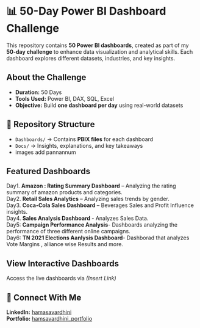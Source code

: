 

# 📊 50-Day Power BI Dashboard Challenge  

This repository contains **50 Power BI dashboards**, created as part of my **50-day challenge** to enhance data visualization and analytical skills. Each dashboard explores different datasets, industries, and key insights.  

##  About the Challenge  
- **Duration:** 50 Days  
- **Tools Used:** Power BI, DAX, SQL, Excel  
- **Objective:** Build **one dashboard per day** using real-world datasets  

## 📁 Repository Structure  
- `Dashboards/` → Contains **PBIX files** for each dashboard   
- `Docs/` → Insights, explanations, and key takeaways
- images add pannannum

##  Featured Dashboards  
Day1. **Amazon : Rating Summary Dashboard** – Analyzing the rating summary of amazon products and categories.  
Day2. **Retail Sales Analytics** – Analyzing sales trends by gender.  
Day3. **Coca-Cola Sales Dashboard** – Beverages Sales and Profit Influence insights.  
Day4. **Sales Analysis Dashboard** - Analyzes Sales Data.  
Day5: **Campaign Performance Analysis**- Dashboards analyzing the performance of three different online campaigns.  
Day6: **TN 2021 Elections Aanlysis Dashboard**- Dashborad that analyzes Vote Margins , alliance wise Results and more.
 


##  View Interactive Dashboards  
 Access the live dashboards via **[](#)** *(Insert Link)*  

## 🔗 Connect With Me  
 **LinkedIn:** [hamasavardhini](https://www.linkedin.com/in/hamsa-vardhini-m-6924a7253/)  
 **Portfolio:** [hamsavardhini_portfolio](https://www.datascienceportfol.io/hamsavardhinim)  


